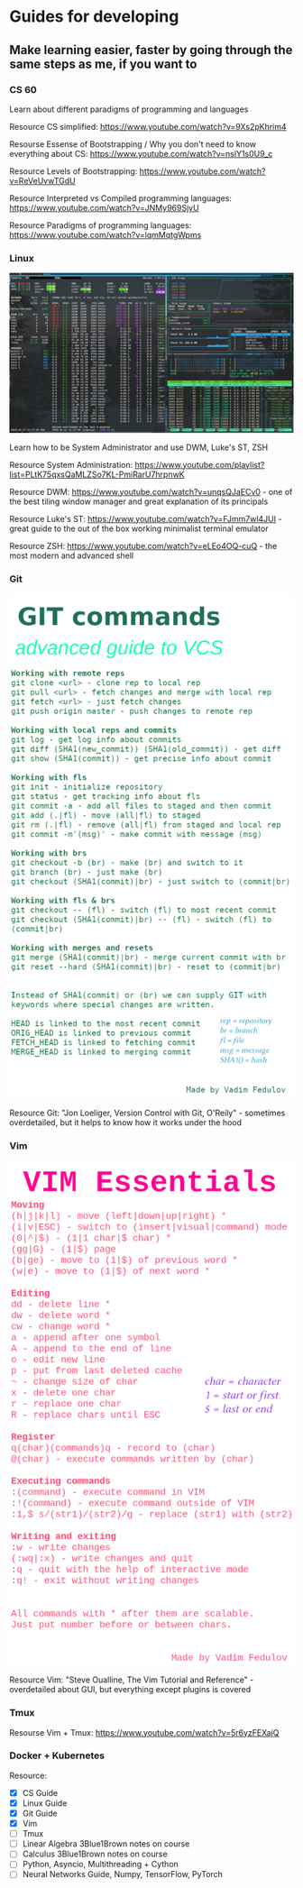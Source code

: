 # Guides for developing
## Make learning easier, faster by going through the same steps as me, if you want to

### CS 60

Learn about different paradigms of programming and languages

Resource CS simplified: https://www.youtube.com/watch?v=9Xs2pKhrim4 

Resourse Essense of Bootstrapping / Why you don't need to know everything about CS: https://www.youtube.com/watch?v=nslY1s0U9_c

Resource Levels of Bootstrapping: https://www.youtube.com/watch?v=ReVeUvwTGdU

Resource Interpreted vs Compiled programming languages: https://www.youtube.com/watch?v=JNMy969SjyU

Resource Paradigms of programming languages: https://www.youtube.com/watch?v=lqmMqtgWpms

### Linux

![cover](https://github.com/vadimfedulov395/guides-dev/raw/master/linux-guide.png)

Learn how to be System Administrator and use DWM, Luke's ST, ZSH

Resource System Administration: https://www.youtube.com/playlist?list=PLtK75qxsQaMLZSo7KL-PmiRarU7hrpnwK

Resource DWM: https://www.youtube.com/watch?v=unqsQJaECv0 - one of the best tiling window manager and great explanation of its principals

Resource Luke's ST: https://www.youtube.com/watch?v=FJmm7wl4JUI - great guide to the out of the box working minimalist terminal emulator

Resource ZSH: https://www.youtube.com/watch?v=eLEo4OQ-cuQ - the most modern and advanced shell

### Git

![cover](https://github.com/vadimfedulov395/guides-dev/raw/master/git-guide.png)

Resource Git: "Jon Loeliger, Version Control with Git, O'Reily" - sometimes overdetailed, but it helps to know how it works under the hood

### Vim

![cover](https://github.com/vadimfedulov395/guides-dev/raw/master/vim-guide.png)

Resource Vim: "Steve Oualline, The Vim Tutorial and Reference" - overdetailed about GUI, but everything except plugins is covered

### Tmux

Resourse Vim + Tmux: https://www.youtube.com/watch?v=5r6yzFEXajQ

### Docker + Kubernetes

Resource:

- [x] CS Guide
- [x] Linux Guide
- [x] Git Guide
- [x] Vim
- [ ] Tmux
- [ ] Linear Algebra 3Blue1Brown notes on course
- [ ] Calculus 3Blue1Brown notes on course
- [ ] Python, Asyncio, Multithreading + Cython
- [ ] Neural Networks Guide, Numpy, TensorFlow, PyTorch

